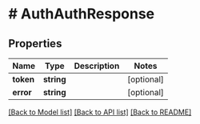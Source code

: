 # # AuthAuthResponse

## Properties

Name | Type | Description | Notes
------------ | ------------- | ------------- | -------------
**token** | **string** |  | [optional]
**error** | **string** |  | [optional]

[[Back to Model list]](../../README.md#models) [[Back to API list]](../../README.md#endpoints) [[Back to README]](../../README.md)
